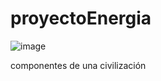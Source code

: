 # proyectoEnergia
![image](https://github.com/user-attachments/assets/cc40c3f2-d882-404d-8fad-83da07cc4a62)

componentes de una civilización

